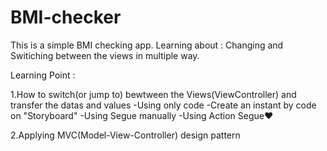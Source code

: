 # BMI-checker
This is a simple BMI checking app. Learning about : Changing and Switiching between the views in multiple way.

Learning Point :

1.How to switch(or jump to) bewtween the Views(ViewController) and transfer the datas and values 
  -Using only code
  -Create an instant by code on "Storyboard"
  -Using Segue manually
  -Using Action Segue❤️
  
2.Applying MVC(Model-View-Controller) design pattern
